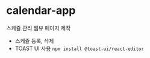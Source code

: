 # calendar-app

스케쥴 관리 웹뷰 페이지 제작
* 스케쥴 등록, 삭제
* TOAST UI 사용
``` npm install @toast-ui/react-editor ```
